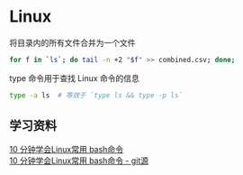 # Linux

将目录内的所有文件合并为一个文件
```bash
for f in `ls`; do tail -n +2 "$f" >> combined.csv; done;
```

type 命令用于查找 Linux 命令的信息  
```bash
type -a ls  # 等效于 `type ls && type -p ls`
```


## 学习资料

[10 分钟学会Linux常用 bash命令](https://www.cnblogs.com/savorboard/p/bash-guide.html#a)  
[10 分钟学会Linux常用 bash命令 - git源](https://github.com/vuuihc/bash-guide#11-file-operations)
